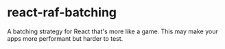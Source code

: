# react-raf-batching

A batching strategy for React that's more like a game. This may make your apps more performant but harder to test.
